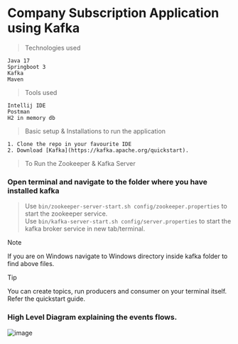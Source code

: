 # **Company Subscription Application using Kafka**

> Technologies used
```
Java 17 
Springboot 3
Kafka
Maven
```

> Tools used
```
Intellij IDE
Postman
H2 in memory db
```

> Basic setup & Installations to run the application
```
1. Clone the repo in your favourite IDE
2. Download [Kafka](https://kafka.apache.org/quickstart).
```

> To Run the Zookeeper & Kafka Server
### Open terminal and navigate to the folder where you have installed kafka
> Use `bin/zookeeper-server-start.sh config/zookeeper.properties` to start the zookeeper service. </br>
> Use `bin/kafka-server-start.sh config/server.properties` to start the kafka broker service in new tab/terminal. </br>

> [!NOTE]
> If you are on Windows navigate to Windows directory inside kafka folder to find above files.

> [!TIP]
> You can create topics, run producers and consumer on your terminal itself. Refer the quickstart guide.

### High Level Diagram explaining the events flows.
![image](https://github.com/dharmeshbangaraa/company-subscription-application-using-kafka-producer-and-consumer-pattern/assets/62675598/103d64b1-d4e8-433e-8565-4334621cd0b6)


